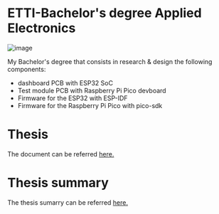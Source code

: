 # ETTI-Bachelor's degree Applied Electronics
![image](https://etti.upb.ro/wp-content/uploads/2023/09/ETTI-LOGO-A-1.webp)

My Bachelor's degree that consists in research & design the following components:
- dashboard PCB with ESP32 SoC
- Test module PCB with Raspberry Pi Pico devboard
- Firmware for the ESP32 with ESP-IDF
- Firmware for the Raspberry Pi Pico with pico-sdk

# Thesis
The document can be referred [here.](Documentation/Marculescu_Tudor.pdf)

# Thesis summary
The thesis sumarry can be referred [here.](Documentation/Marculescu_Tudor_summary.pdf)
